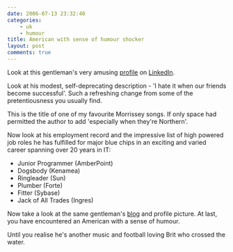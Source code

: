 ```yaml
---
date: 2006-07-13 23:32:40
categories:
    - uk
    - humour
title: American with sense of humour shocker
layout: post
comments: true
---
```

Look at this gentleman's very amusing
[profile](http://www.linkedin.com/profile?viewProfile=&key=274536&goback=.con_2)
on [LinkedIn](http://www.nbrightside.com/blog/2006/03/03/linkedincom/).

Look at his modest, self-deprecating description - 'I hate it when our
friends become successful'. Such a refreshing change from some of the
pretentiousness you usually find.

This is the title of one of my favourite Morrissey songs. If only space
had permitted the author to add 'especially when they're Northern'.

Now look at his employment record and the impressive list of high
powered job roles he has fulfilled for major blue chips in an exciting
and varied career spanning over 20 years in IT:

-   Junior Programmer (AmberPoint)
-   Dogsbody (Kenamea)
-   Ringleader (Sun)
-   Plumber (Forte)
-   Fitter (Sybase)
-   Jack of All Trades (Ingres)

Now take a look at the same gentleman's
[blog](http://andrewsherman.blogspot.com/) and profile picture. At last,
you have encountered an American with a sense of humour.

Until you realise he's another music and football loving Brit who
crossed the water.
